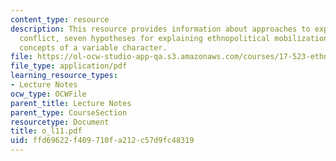 ```yaml
---
content_type: resource
description: This resource provides information about approaches to explaining ethnopolitical
  conflict, seven hypotheses for explaining ethnopolitical mobilization, and seven
  concepts of a variable character.
file: https://ol-ocw-studio-app-qa.s3.amazonaws.com/courses/17-523-ethnicity-and-race-in-world-politics-fall-2005/ffd69622f409710fa212c57d9fc48319_o_l11.pdf
file_type: application/pdf
learning_resource_types:
- Lecture Notes
ocw_type: OCWFile
parent_title: Lecture Notes
parent_type: CourseSection
resourcetype: Document
title: o_l11.pdf
uid: ffd69622-f409-710f-a212-c57d9fc48319
---
```

